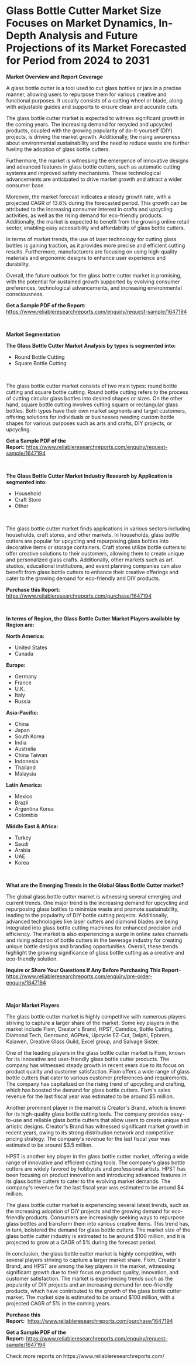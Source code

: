 <p><h1>Glass Bottle Cutter Market Size Focuses on Market Dynamics, In-Depth Analysis and Future Projections of its Market Forecasted for Period from 2024 to 2031</h1></p><p><strong>Market Overview and Report Coverage</strong></p>
<p><p>A glass bottle cutter is a tool used to cut glass bottles or jars in a precise manner, allowing users to repurpose them for various creative and functional purposes. It usually consists of a cutting wheel or blade, along with adjustable guides and supports to ensure clean and accurate cuts.</p><p>The glass bottle cutter market is expected to witness significant growth in the coming years. The increasing demand for recycled and upcycled products, coupled with the growing popularity of do-it-yourself (DIY) projects, is driving the market growth. Additionally, the rising awareness about environmental sustainability and the need to reduce waste are further fueling the adoption of glass bottle cutters.</p><p>Furthermore, the market is witnessing the emergence of innovative designs and advanced features in glass bottle cutters, such as automatic cutting systems and improved safety mechanisms. These technological advancements are anticipated to drive market growth and attract a wider consumer base.</p><p>Moreover, the market forecast indicates a steady growth rate, with a projected CAGR of 13.6% during the forecasted period. This growth can be attributed to the increasing consumer interest in crafts and upcycling activities, as well as the rising demand for eco-friendly products. Additionally, the market is expected to benefit from the growing online retail sector, enabling easy accessibility and affordability of glass bottle cutters.</p><p>In terms of market trends, the use of laser technology for cutting glass bottles is gaining traction, as it provides more precise and efficient cutting results. Furthermore, manufacturers are focusing on using high-quality materials and ergonomic designs to enhance user experience and durability.</p><p>Overall, the future outlook for the glass bottle cutter market is promising, with the potential for sustained growth supported by evolving consumer preferences, technological advancements, and increasing environmental consciousness.</p></p>
<p><strong>Get a Sample PDF of the Report:</strong> <a href="https://www.reliableresearchreports.com/enquiry/request-sample/1647194">https://www.reliableresearchreports.com/enquiry/request-sample/1647194</a></p>
<p>&nbsp;</p>
<p><strong>Market Segmentation</strong></p>
<p><strong>The Glass Bottle Cutter Market Analysis by types is segmented into:</strong></p>
<p><ul><li>Round Bottle Cutting</li><li>Square Bottle Cutting</li></ul></p>
<p>&nbsp;</p>
<p><p>The glass bottle cutter market consists of two main types: round bottle cutting and square bottle cutting. Round bottle cutting refers to the process of cutting circular glass bottles into desired shapes or sizes. On the other hand, square bottle cutting involves cutting square or rectangular glass bottles. Both types have their own market segments and target customers, offering solutions for individuals or businesses needing custom bottle shapes for various purposes such as arts and crafts, DIY projects, or upcycling.</p></p>
<p><strong>Get a Sample PDF of the Report:</strong>&nbsp;<a href="https://www.reliableresearchreports.com/enquiry/request-sample/1647194">https://www.reliableresearchreports.com/enquiry/request-sample/1647194</a></p>
<p>&nbsp;</p>
<p><strong>The Glass Bottle Cutter Market Industry Research by Application is segmented into:</strong></p>
<p><ul><li>Household</li><li>Craft Store</li><li>Other</li></ul></p>
<p>&nbsp;</p>
<p><p>The glass bottle cutter market finds applications in various sectors including households, craft stores, and other markets. In households, glass bottle cutters are popular for upcycling and repurposing glass bottles into decorative items or storage containers. Craft stores utilize bottle cutters to offer creative solutions to their customers, allowing them to create unique and personalized glass crafts. Additionally, other markets such as art studios, educational institutions, and event planning companies can also benefit from glass bottle cutters to enhance their creative offerings and cater to the growing demand for eco-friendly and DIY products.</p></p>
<p><strong>Purchase this Report:</strong>&nbsp; <a href="https://www.reliableresearchreports.com/purchase/1647194">https://www.reliableresearchreports.com/purchase/1647194</a></p>
<p>&nbsp;</p>
<p><strong>In terms of Region, the Glass Bottle Cutter Market Players available by Region are:</strong></p>
<p>
    <p> <strong> North America: </strong>
        <ul>
            <li>United States</li>
            <li>Canada</li>
        </ul>
        </p> 
    <p> <strong> Europe: </strong>
        <ul>
            <li>Germany</li>
            <li>France</li>
            <li>U.K.</li>
            <li>Italy</li>
            <li>Russia</li>
        </ul>
        </p> 
    <p> <strong> Asia-Pacific: </strong>
        <ul>
            <li>China</li>
            <li>Japan</li>
            <li>South Korea</li>
            <li>India</li>
            <li>Australia</li>
            <li>China Taiwan</li>
            <li>Indonesia</li>
            <li>Thailand</li>
            <li>Malaysia</li>
        </ul>
        </p> 
    <p> <strong> Latin America: </strong>
        <ul>
            <li>Mexico</li>
            <li>Brazil</li>
            <li>Argentina Korea</li>
            <li>Colombia</li>
        </ul>
        </p> 
    <p> <strong> Middle East & Africa: </strong>
        <ul>
            <li>Turkey</li>
            <li>Saudi</li>
            <li>Arabia</li>
            <li>UAE</li>
            <li>Korea</li>
        </ul>
    </p>
    </p>
<p>&nbsp;</p>
<p><strong>What are the Emerging Trends in the Global Glass Bottle Cutter market?</strong></p>
<p><p>The global glass bottle cutter market is witnessing several emerging and current trends. One major trend is the increasing demand for upcycling and repurposing glass bottles to minimize waste and promote sustainability, leading to the popularity of DIY bottle cutting projects. Additionally, advanced technologies like laser cutters and diamond blades are being integrated into glass bottle cutting machines for enhanced precision and efficiency. The market is also experiencing a surge in online sales channels and rising adoption of bottle cutters in the beverage industry for creating unique bottle designs and branding opportunities. Overall, these trends highlight the growing significance of glass bottle cutting as a creative and eco-friendly solution.</p></p>
<p><strong>Inquire or Share Your Questions If Any Before Purchasing This Report</strong>- <a href="https://www.reliableresearchreports.com/enquiry/pre-order-enquiry/1647194">https://www.reliableresearchreports.com/enquiry/pre-order-enquiry/1647194</a></p>
<p>&nbsp;</p>
<p><strong>Major Market Players</strong></p>
<p><p>The glass bottle cutter market is highly competitive with numerous players striving to capture a larger share of the market. Some key players in the market include Fixm, Creator's Brand, HPST, Camdios, Bottle Cutting, Diamond Tech, Genround, AGPtek, Upcycle EZ-Cut, Delphi, Ephrem, Kalawen, Creative Glass Guild, Excel group, and Salvage Sister.</p><p>One of the leading players in the glass bottle cutter market is Fixm, known for its innovative and user-friendly glass bottle cutter products. The company has witnessed steady growth in recent years due to its focus on product quality and customer satisfaction. Fixm offers a wide range of glass bottle cutters that cater to various customer preferences and requirements. The company has capitalized on the rising trend of upcycling and crafting, which has boosted the demand for glass bottle cutters. Fixm's sales revenue for the last fiscal year was estimated to be around $5 million.</p><p>Another prominent player in the market is Creator's Brand, which is known for its high-quality glass bottle cutting tools. The company provides easy-to-use and reliable glass bottle cutters that allow users to create unique and artistic designs. Creator's Brand has witnessed significant market growth in recent years, owing to its strong distribution network and competitive pricing strategy. The company's revenue for the last fiscal year was estimated to be around $3.5 million.</p><p>HPST is another key player in the glass bottle cutter market, offering a wide range of innovative and efficient cutting tools. The company's glass bottle cutters are widely favored by hobbyists and professional artists. HPST has been focusing on product innovation and introducing advanced features in its glass bottle cutters to cater to the evolving market demands. The company's revenue for the last fiscal year was estimated to be around $4 million.</p><p>The glass bottle cutter market is experiencing several latest trends, such as the increasing adoption of DIY projects and the growing demand for eco-friendly products. Consumers are increasingly seeking ways to repurpose glass bottles and transform them into various creative items. This trend has, in turn, bolstered the demand for glass bottle cutters. The market size of the glass bottle cutter industry is estimated to be around $100 million, and it is projected to grow at a CAGR of 5% during the forecast period.</p><p>In conclusion, the glass bottle cutter market is highly competitive, with several players striving to capture a larger market share. Fixm, Creator's Brand, and HPST are among the key players in the market, witnessing significant growth due to their focus on product quality, innovation, and customer satisfaction. The market is experiencing trends such as the popularity of DIY projects and an increasing demand for eco-friendly products, which have contributed to the growth of the glass bottle cutter market. The market size is estimated to be around $100 million, with a projected CAGR of 5% in the coming years.</p></p>
<p><strong>Purchase this Report:</strong>&nbsp;&nbsp;<a href="https://www.reliableresearchreports.com/purchase/1647194">https://www.reliableresearchreports.com/purchase/1647194</a></p>
<p></p>
<p><strong>Get a Sample PDF of the Report:</strong>&nbsp;<a href="https://www.reliableresearchreports.com/enquiry/request-sample/1647194">https://www.reliableresearchreports.com/enquiry/request-sample/1647194</a></p>
<p>Check more reports on https://www.reliableresearchreports.com/</p>